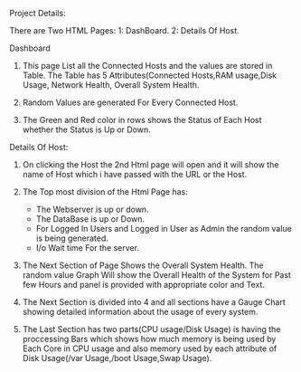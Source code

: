 Project Details:

There are Two HTML Pages:
1: DashBoard.
2: Details Of Host.

Dashboard

1. This page List all the Connected Hosts and the values are stored in Table. The Table has 5 Attributes(Connected Hosts,RAM usage,Disk Usage, Network Health, Overall System Health.

2. Random Values are generated For Every Connected Host. 

3. The Green and Red color in rows shows the Status of Each Host whether the Status is Up or Down. 


Details Of Host:

1. On clicking the Host the 2nd Html page will open and  it will show the name of Host which i have passed with the URL or the Host.

2. The Top most division of the Html Page has:
	* The Webserver is up or down.
	* The DataBase is up or Down.
	* For Logged In Users and Logged in User as Admin the random value is being generated.
	* I/o Wait time For the server.

3. The Next Section of Page Shows the Overall System Health. The random value Graph Will  show the Overall Health of the System for Past few Hours and panel is provided with appropriate color and Text.

4. The Next Section is divided into 4 and all sections have a Gauge Chart showing detailed information about the usage of every system.

5. The Last Section has two parts(CPU usage/Disk Usage) is having the proccessing Bars which shows how much memory is being used by Each Core in CPU usage and also memory used by each attribute of Disk Usage(/var Usage,/boot Usage,Swap Usage).
